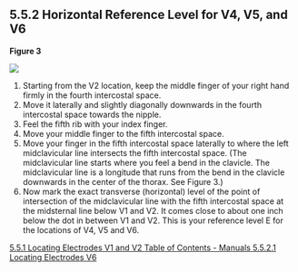 ## 5.5.2 Horizontal Reference Level for V4, V5, and V6

**Figure 3**

<div class="center">
  <img src=":images_path:/ecg-03.png">
</div>

1. Starting from the V2 location, keep the middle finger of your right hand firmly in the fourth
intercostal space.
2. Move it laterally and slightly diagonally downwards in the fourth intercostal
space towards the nipple.
3. Feel the fifth rib with your index finger.
4. Move your middle finger to the fifth intercostal space.
5. Move your finger in the fifth intercostal space laterally to where the
left midclavicular line intersects the fifth intercostal space. (The midclavicular line starts where
you feel a bend in the clavicle. The midclavicular line is a longitude that runs from the bend in
the clavicle downwards in the center of the thorax. See Figure 3.)
6. Now mark the exact transverse (horizontal) level of the point of intersection of the midclavicular line with the fifth
intercostal space at the midsternal line below V1 and V2. It comes close to about one inch below the dot in between V1 and V2. This is your reference level E for the locations of V4, V5 and V6.


<div class="center">
<div class="btn-group">
  <a href=":pages_path:/manuals/ecg/5-05-01-locating-v1-v2.md" class="btn btn-default">
    <span class="glyphicon glyphicon-chevron-left"></span>
    5.5.1 Locating Electrodes V1 and V2
  </a>

  <a href=":pages_path:/manuals/manual-toc.md" class="btn btn-default">
    <span class="glyphicon glyphicon-chevron-up"></span>
    Table of Contents - Manuals
  </a>

  <a href=":pages_path:/manuals/ecg/5-05-02-01-locating-v6.md" class="btn btn-success">
    5.5.2.1 Locating Electrodes V6
    <span class="glyphicon glyphicon-chevron-right"></span>
  </a>
</div>
</div>
